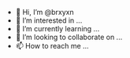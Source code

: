 - 👋 Hi, I’m @brxyxn
- 👀 I’m interested in ...
- 🌱 I’m currently learning ...
- 💞️ I’m looking to collaborate on ...
- 📫 How to reach me ...

<!---
brxyxn/brxyxn is a ✨ special ✨ repository because its `README.md` (this file) appears on your GitHub profile.
You can click the Preview link to take a look at your changes.

Working on it! :D
--->
